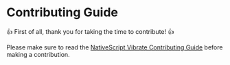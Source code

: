 # Contributing Guide

:+1: First of all, thank you for taking the time to contribute! :+1:

Please make sure to read the [NativeScript Vibrate Contributing Guide][link] before making a contribution.

[link]: https://www.bazzite.com/docs/nativescript-version-tracking/contributing?utm_source=github&utm_medium=contributing&utm_campaign=nativescript-version-tracking